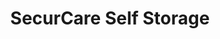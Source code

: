 ---
title: "SecurCare Self Storage"
url: /tulsa/securcare-self-storage-south-tacoma-avenue/
shop: Mieten
---